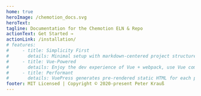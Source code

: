 ```yaml
---
home: true
heroImage: /chemotion_docs.svg
heroText:
tagline: Documentation for the Chemotion ELN & Repo
actionText: Get Started →
actionLink: /installation/
# features:
#     - title: Simplicity First
#       details: Minimal setup with markdown-centered project structure helps you focus on writing.
#     - title: Vue-Powered
#       details: Enjoy the dev experience of Vue + webpack, use Vue components in markdown, and develop custom themes with Vue.
#     - title: Performant
#       details: VuePress generates pre-rendered static HTML for each page, and runs as an SPA once a page is loaded.
footer: MIT Licensed | Copyright © 2020-present Peter Krauß
---
```

